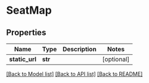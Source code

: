 # SeatMap

## Properties
Name | Type | Description | Notes
------------ | ------------- | ------------- | -------------
**static_url** | **str** |  | [optional] 

[[Back to Model list]](../README.md#documentation-for-models) [[Back to API list]](../README.md#documentation-for-api-endpoints) [[Back to README]](../README.md)


